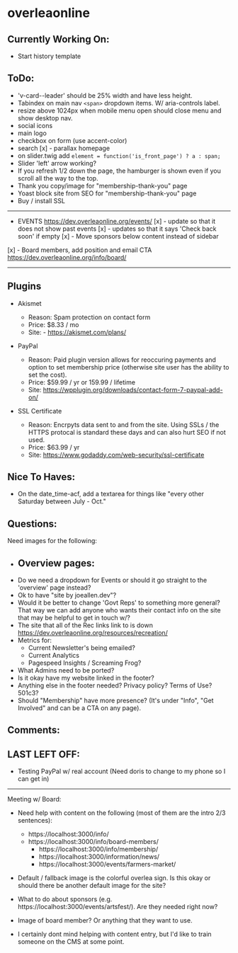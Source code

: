 # overleaonline

## Currently Working On:
- Start history template
## ToDo:
- 'v-card--leader' should be 25% width and have less height.
- Tabindex on main nav `<span>` dropdown items. W/ aria-controls label.
- resize above 1024px when mobile menu open should close menu and show desktop nav.
- social icons
- main logo
- checkbox on form (use accent-color)
- search
[x] - parallax homepage
- on slider.twig add `element = function('is_front_page') ? a : span;`
- Slider 'left' arrow working?
- If you refresh 1/2 down the page, the hamburger is shown even if you scroll all the way to the top.
- Thank you copy/image for "membership-thank-you" page
- Yoast block site from SEO for "membership-thank-you" page
- Buy / install SSL

----

- EVENTS https://dev.overleaonline.org/events/
  [x] - update so that it does not show past events
  [x] - updates so that it says 'Check back soon' if empty
	[x] - Move sponsors below content instead of sidebar

[x] - Board members, add position and email CTA https://dev.overleaonline.org/info/board/

---

## Plugins
- Akismet
  - Reason: Spam protection on contact form
  - Price: $8.33 / mo
  - Site:  - https://akismet.com/plans/

- PayPal
  - Reason: Paid plugin version allows for reoccuring payments and option to set membership price (otherwise site user has the ability to set the cost).
  - Price: $59.99 / yr or 159.99 / lifetime
  - Site: https://wpplugin.org/downloads/contact-form-7-paypal-add-on/

- SSL Certificate
  - Reason: Encrpyts data sent to and from the site. Using SSLs / the HTTPS protocal is standard these days and can also hurt SEO if not used.
  - Price: $63.99 / yr
  - Site: https://www.godaddy.com/web-security/ssl-certificate
## Nice To Haves:
- On the date_time-acf, add a textarea for things like "every other Saturday between July - Oct."
## Questions:
Need images for the following:
- Overview pages:
  -
- Do we need a dropdown for Events or should it go straight to the 'overview' page instead?
- Ok to have "site by joeallen.dev"?
- Would it be better to change 'Govt Reps' to something more general? That way we can add anyone who wants their contact info on the site that may be helpful to get in touch w/?
- The site that all of the Rec links link to is down https://dev.overleaonline.org/resources/recreation/
- Metrics for:
  - Current Newsletter's being emailed?
  - Current Analytics
  - Pagespeed Insights / Screaming Frog?
- What Admins need to be ported?
- Is it okay have my website linked in the footer?
- Anything else in the footer needed? Privacy policy? Terms of Use? 501c3?
- Should "Membership" have more presence? (It's under "Info", "Get Involved" and can be a CTA on any page).

## Comments:
## LAST LEFT OFF:
- Testing PayPal w/ real account (Need doris to change to my phone so I can get in)


---
Meeting w/ Board:


- Need help with content on the following (most of them are the intro  2/3 sentences):
  - https://localhost:3000/info/
  - https://localhost:3000/info/board-members/
	- https://localhost:3000/info/membership/
	- https://localhost:3000/information/news/
	- https://localhost:3000/events/farmers-market/

- Default / fallback image is the colorful overlea sign. Is this okay or should there be another default image for the site?
- What to do about sponsors (e.g. https://localhost:3000/events/artsfest/). Are they needed right now?
- Image of board member? Or anything that they want to use.
- I certainly dont mind helping with content entry, but I'd like to train someone on the CMS at some point.

